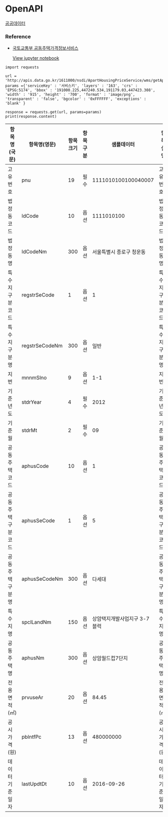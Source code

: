# OpenAPI 



<!---
```
conda install -c conda-forge xmltodict
```
--->
[공공데이터](https://www.data.go.kr/index.do)

### Reference
<!--- 
- [국토부 한국부동산원_전국 청약 분양정보 상세조회 서비스](https://www.data.go.kr/data/15098547/openapi.do)
```
# Python3 샘플 코드 #

import requests

url = 'http://openapi.reb.or.kr/OpenAPI_ToolInstallPackage/service/rest/ApplyhomeInfoSvc/getLttotPblancList'
params ={'serviceKey' : '서비스키', 'startmonth' : '202101', 'endmonth' : '202103', 'houseSecd' : '01', 'sido' : '강원', 'houseName' : '횡성 벨라시티', 'rentSecd' : '0' }

response = requests.get(url, params=params)
print(response.content)
```

- [국토부 한국수자원공사_토지 분양 정보](https://www.data.go.kr/data/15099019/openapi.do)
- [국토교통부_대지권등록정보조회서비스](https://www.data.go.kr/data/15056691/openapi.do)
- [국토교통부_토지특성정보서비스](https://www.data.go.kr/data/15057558/openapi.do)
--->
- [국토교통부 공동주택가격정보서비스](https://www.data.go.kr/tcs/dss/selectApiDataDetailView.do?publicDataPk=15057988)

   [View jupyter notebook](https://github.com/reejungkim/OpenAPI_Ministry_of_land/blob/main/%EA%B5%AD%ED%86%A0%EA%B5%90%ED%86%B5%EB%B6%80_%EA%B3%B5%EB%8F%99%EC%A3%BC%ED%83%9D%EA%B0%80%EA%B2%A9%EC%A0%95%EB%B3%B4%EC%84%9C%EB%B9%84%EC%8A%A4.ipynb)
```
import requests

url = 'http://apis.data.go.kr/1611000/nsdi/ApartHousingPriceService/wms/getApartHousingPriceWMS'
params ={'serviceKey' : '서비스키', 'layers' : '163', 'crs' : 'EPSG:5174', 'bbox' : '191000.225,447240.534,191179.03,447423.308', 'width' : '915', 'height' : '700', 'format' : 'image/png', 'transparent' : 'false', 'bgcolor' : '0xFFFFFF', 'exceptions' : 'blank' }

response = requests.get(url, params=params)
print(response.content)
```


| 항목명(국문)  | 항목명(영문)        | 항목크기 | 항목구분 | 샘플데이터               | 항목설명     |
|----------|----------------|------|------|---------------------|----------|
| 고유번호     | pnu            | 19   | 필수   | 1111010100100040007 | 고유번호     |
| 법정동코드    | ldCode         | 10   | 옵션   | 1111010100          | 법정동코드    |
| 법정동명     | ldCodeNm       | 300  | 옵션   | 서울특별시 종로구 청운동       | 법정동명     |
| 특수지구분코드  | regstrSeCode   | 1    | 옵션   | 1                   | 특수지구분코드  |
| 특수지구분명   | regstrSeCodeNm | 300  | 옵션   | 일반                  | 특수지구분명   |
| 지번       | mnnmSlno       | 9    | 옵션   | 1-1                 | 지번       |
| 기준년도     | stdrYear       | 4    | 필수   | 2012                | 기준년도     |
| 기준월      | stdrMt         | 2    | 필수   | 09                  | 기준월      |
| 공동주택코드   | aphusCode      | 10   | 옵션   | 1                   | 공동주택코드   |
| 공동주택구분코드 | aphusSeCode    | 1    | 옵션   | 5                   | 공동주택구분코드 |
| 공동주택구분명  | aphusSeCodeNm  | 300  | 옵션   | 다세대                 | 공동주택구분명  |
| 특수지명     | spclLandNm     | 150  | 옵션   | 상암택지개발사업지구 3-7블럭    | 특수지명     |
| 공동주택명    | aphusNm        | 300  | 옵션   | 상암월드컵7단지            | 공동주택명    |
| 전용면적(㎡)  | prvuseAr       | 20   | 옵션   | 84.45               | 전용면적(㎡)  |
| 공시가격(원)  | pblntfPc       | 13   | 옵션   | 480000000           | 공시가격(원)  |
| 데이터기준일자  | lastUpdtDt     | 10   | 옵션   | 2016-09-26          | 데이터기준일자  |


